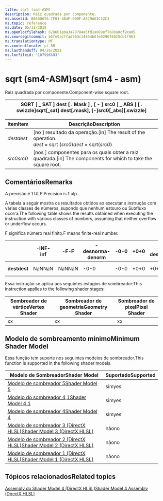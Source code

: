 ```yaml
---
title: sqrt (sm4-ASM)
description: Raiz quadrada por componente.
ms.assetid: B860D656-7F01-484F-909F-A5C9A61C52C3
ms.topic: reference
ms.date: 05/31/2018
ms.openlocfilehash: 628601e0a3a78784a5fd1a089ef7608a0cf9ca05
ms.sourcegitcommit: b6fe9acffad983c14864b8fe0296f6025cb1f961
ms.translationtype: MT
ms.contentlocale: pt-BR
ms.lasthandoff: 04/26/2021
ms.locfileid: "107996603"
---
```

# <a name="sqrt-sm4---asm"></a><span data-ttu-id="4e18e-103">sqrt (sm4-ASM)</span><span class="sxs-lookup"><span data-stu-id="4e18e-103">sqrt (sm4 - asm)</span></span>

<span data-ttu-id="4e18e-104">Raiz quadrada por componente.</span><span class="sxs-lookup"><span data-stu-id="4e18e-104">Component-wise square root.</span></span>



| <span data-ttu-id="4e18e-105">SQRT \[ \_ SAT \] dest \[ . Mask \] , \[ - \] src0 \[ \_ ABS \] \[ . swizzle\]</span><span class="sxs-lookup"><span data-stu-id="4e18e-105">sqrt\[\_sat\] dest\[.mask\], \[-\]src0\[\_abs\]\[.swizzle\]</span></span> |
|-------------------------------------------------------------|



 



| <span data-ttu-id="4e18e-106">Item</span><span class="sxs-lookup"><span data-stu-id="4e18e-106">Item</span></span>                                                            | <span data-ttu-id="4e18e-107">Descrição</span><span class="sxs-lookup"><span data-stu-id="4e18e-107">Description</span></span>                                                                     |
|-----------------------------------------------------------------|---------------------------------------------------------------------------------|
| <span data-ttu-id="4e18e-108"><span id="dest"></span><span id="DEST"></span>*dest*</span><span class="sxs-lookup"><span data-stu-id="4e18e-108"><span id="dest"></span><span id="DEST"></span>*dest*</span></span><br/> | <span data-ttu-id="4e18e-109">\[no \] resultado da operação.</span><span class="sxs-lookup"><span data-stu-id="4e18e-109">\[in\] The result of the operation.</span></span><br/> <span data-ttu-id="4e18e-110">*dest* = sqrt (*src0*)</span><span class="sxs-lookup"><span data-stu-id="4e18e-110">*dest* = sqrt(*src0*)</span></span><br/> |
| <span data-ttu-id="4e18e-111"><span id="src0"></span><span id="SRC0"></span>*src0*</span><span class="sxs-lookup"><span data-stu-id="4e18e-111"><span id="src0"></span><span id="SRC0"></span>*src0*</span></span><br/> | <span data-ttu-id="4e18e-112">\[nos \] componentes para os quais obter a raiz quadrada.</span><span class="sxs-lookup"><span data-stu-id="4e18e-112">\[in\] The components for which to take the square root.</span></span><br/>             |



 

## <a name="remarks"></a><span data-ttu-id="4e18e-113">Comentários</span><span class="sxs-lookup"><span data-stu-id="4e18e-113">Remarks</span></span>

<span data-ttu-id="4e18e-114">A precisão é 1 ULP.</span><span class="sxs-lookup"><span data-stu-id="4e18e-114">Precision is 1 ulp.</span></span>

<span data-ttu-id="4e18e-115">A tabela a seguir mostra os resultados obtidos ao executar a instrução com várias classes de números, supondo que nenhum estouro ou Subfluxo ocorra.</span><span class="sxs-lookup"><span data-stu-id="4e18e-115">The following table shows the results obtained when executing the instruction with various classes of numbers, assuming that neither overflow or underflow occurs.</span></span>

<span data-ttu-id="4e18e-116">F significa número real finito.</span><span class="sxs-lookup"><span data-stu-id="4e18e-116">F means finite-real number.</span></span>



|          | <span data-ttu-id="4e18e-117">**-INF**</span><span class="sxs-lookup"><span data-stu-id="4e18e-117">**-inf**</span></span> | <span data-ttu-id="4e18e-118">**-F**</span><span class="sxs-lookup"><span data-stu-id="4e18e-118">**-F**</span></span> | <span data-ttu-id="4e18e-119">**-desnorma**</span><span class="sxs-lookup"><span data-stu-id="4e18e-119">**-denorm**</span></span> | <span data-ttu-id="4e18e-120">**-0**</span><span class="sxs-lookup"><span data-stu-id="4e18e-120">**-0**</span></span> | <span data-ttu-id="4e18e-121">**+0**</span><span class="sxs-lookup"><span data-stu-id="4e18e-121">**+0**</span></span> | <span data-ttu-id="4e18e-122">**+ desnormativo**</span><span class="sxs-lookup"><span data-stu-id="4e18e-122">**+denorm**</span></span> | <span data-ttu-id="4e18e-123">**+ F**</span><span class="sxs-lookup"><span data-stu-id="4e18e-123">**+F**</span></span> | <span data-ttu-id="4e18e-124">**+ INF**</span><span class="sxs-lookup"><span data-stu-id="4e18e-124">**+inf**</span></span> | <span data-ttu-id="4e18e-125">**NaN**</span><span class="sxs-lookup"><span data-stu-id="4e18e-125">**NaN**</span></span> |
|----------|----------|--------|-------------|--------|--------|-------------|--------|----------|---------|
| <span data-ttu-id="4e18e-126">**dest**</span><span class="sxs-lookup"><span data-stu-id="4e18e-126">**dest**</span></span> | <span data-ttu-id="4e18e-127">NaN</span><span class="sxs-lookup"><span data-stu-id="4e18e-127">NaN</span></span>      | <span data-ttu-id="4e18e-128">NaN</span><span class="sxs-lookup"><span data-stu-id="4e18e-128">NaN</span></span>    | <span data-ttu-id="4e18e-129">-0</span><span class="sxs-lookup"><span data-stu-id="4e18e-129">-0</span></span>          | <span data-ttu-id="4e18e-130">-0</span><span class="sxs-lookup"><span data-stu-id="4e18e-130">-0</span></span>     | <span data-ttu-id="4e18e-131">+0</span><span class="sxs-lookup"><span data-stu-id="4e18e-131">+0</span></span>     | <span data-ttu-id="4e18e-132">+0</span><span class="sxs-lookup"><span data-stu-id="4e18e-132">+0</span></span>          | <span data-ttu-id="4e18e-133">+ F</span><span class="sxs-lookup"><span data-stu-id="4e18e-133">+F</span></span>     | <span data-ttu-id="4e18e-134">+inf</span><span class="sxs-lookup"><span data-stu-id="4e18e-134">+inf</span></span>     | <span data-ttu-id="4e18e-135">NaN</span><span class="sxs-lookup"><span data-stu-id="4e18e-135">NaN</span></span>     |



 

<span data-ttu-id="4e18e-136">Essa instrução se aplica aos seguintes estágios de sombreador:</span><span class="sxs-lookup"><span data-stu-id="4e18e-136">This instruction applies to the following shader stages:</span></span>



| <span data-ttu-id="4e18e-137">Sombreador de vértice</span><span class="sxs-lookup"><span data-stu-id="4e18e-137">Vertex Shader</span></span> | <span data-ttu-id="4e18e-138">Sombreador de geometria</span><span class="sxs-lookup"><span data-stu-id="4e18e-138">Geometry Shader</span></span> | <span data-ttu-id="4e18e-139">Sombreador de pixel</span><span class="sxs-lookup"><span data-stu-id="4e18e-139">Pixel Shader</span></span> |
|---------------|-----------------|--------------|
| <span data-ttu-id="4e18e-140">x</span><span class="sxs-lookup"><span data-stu-id="4e18e-140">x</span></span>             | <span data-ttu-id="4e18e-141">x</span><span class="sxs-lookup"><span data-stu-id="4e18e-141">x</span></span>               | <span data-ttu-id="4e18e-142">x</span><span class="sxs-lookup"><span data-stu-id="4e18e-142">x</span></span>            |



 

## <a name="minimum-shader-model"></a><span data-ttu-id="4e18e-143">Modelo de sombreamento mínimo</span><span class="sxs-lookup"><span data-stu-id="4e18e-143">Minimum Shader Model</span></span>

<span data-ttu-id="4e18e-144">Essa função tem suporte nos seguintes modelos de sombreador.</span><span class="sxs-lookup"><span data-stu-id="4e18e-144">This function is supported in the following shader models.</span></span>



| <span data-ttu-id="4e18e-145">Modelo de Sombreador</span><span class="sxs-lookup"><span data-stu-id="4e18e-145">Shader Model</span></span>                                              | <span data-ttu-id="4e18e-146">Suportado</span><span class="sxs-lookup"><span data-stu-id="4e18e-146">Supported</span></span> |
|-----------------------------------------------------------|-----------|
| [<span data-ttu-id="4e18e-147">Modelo de sombreador 5</span><span class="sxs-lookup"><span data-stu-id="4e18e-147">Shader Model 5</span></span>](d3d11-graphics-reference-sm5.md)        | <span data-ttu-id="4e18e-148">sim</span><span class="sxs-lookup"><span data-stu-id="4e18e-148">yes</span></span>       |
| [<span data-ttu-id="4e18e-149">Modelo do sombreador 4,1</span><span class="sxs-lookup"><span data-stu-id="4e18e-149">Shader Model 4.1</span></span>](dx-graphics-hlsl-sm4.md)              | <span data-ttu-id="4e18e-150">sim</span><span class="sxs-lookup"><span data-stu-id="4e18e-150">yes</span></span>       |
| [<span data-ttu-id="4e18e-151">Modelo de sombreador 4</span><span class="sxs-lookup"><span data-stu-id="4e18e-151">Shader Model 4</span></span>](dx-graphics-hlsl-sm4.md)                | <span data-ttu-id="4e18e-152">sim</span><span class="sxs-lookup"><span data-stu-id="4e18e-152">yes</span></span>       |
| [<span data-ttu-id="4e18e-153">Modelo de sombreador 3 (DirectX HLSL)</span><span class="sxs-lookup"><span data-stu-id="4e18e-153">Shader Model 3 (DirectX HLSL)</span></span>](dx-graphics-hlsl-sm3.md) | <span data-ttu-id="4e18e-154">não</span><span class="sxs-lookup"><span data-stu-id="4e18e-154">no</span></span>        |
| [<span data-ttu-id="4e18e-155">Modelo de sombreador 2 (DirectX HLSL)</span><span class="sxs-lookup"><span data-stu-id="4e18e-155">Shader Model 2 (DirectX HLSL)</span></span>](dx-graphics-hlsl-sm2.md) | <span data-ttu-id="4e18e-156">não</span><span class="sxs-lookup"><span data-stu-id="4e18e-156">no</span></span>        |
| [<span data-ttu-id="4e18e-157">Modelo de sombreador 1 (DirectX HLSL)</span><span class="sxs-lookup"><span data-stu-id="4e18e-157">Shader Model 1 (DirectX HLSL)</span></span>](dx-graphics-hlsl-sm1.md) | <span data-ttu-id="4e18e-158">não</span><span class="sxs-lookup"><span data-stu-id="4e18e-158">no</span></span>        |



 

## <a name="related-topics"></a><span data-ttu-id="4e18e-159">Tópicos relacionados</span><span class="sxs-lookup"><span data-stu-id="4e18e-159">Related topics</span></span>

<dl> <dt>

[<span data-ttu-id="4e18e-160">Assembly do Shader Model 4 (DirectX HLSL)</span><span class="sxs-lookup"><span data-stu-id="4e18e-160">Shader Model 4 Assembly (DirectX HLSL)</span></span>](dx-graphics-hlsl-sm4-asm.md)
</dt> </dl>

 

 





